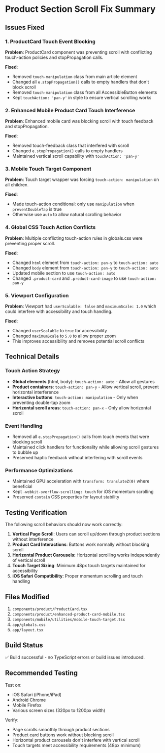 # Product Section Scroll Fix Summary

## Issues Fixed

### 1. ProductCard Touch Event Blocking
**Problem**: ProductCard component was preventing scroll with conflicting touch-action policies and stopPropagation calls.

**Fixed**:
- Removed `touch-manipulation` class from main article element
- Changed all `e.stopPropagation()` calls to empty handlers that don't block scroll
- Removed `touch-manipulation` class from all AccessibleButton elements
- Kept `touchAction: 'pan-y'` in style to ensure vertical scrolling works

### 2. Enhanced Mobile Product Card Touch Interference  
**Problem**: Enhanced mobile card was blocking scroll with touch feedback and stopPropagation.

**Fixed**:
- Removed touch-feedback class that interfered with scroll
- Changed `e.stopPropagation()` calls to empty handlers
- Maintained vertical scroll capability with `touchAction: 'pan-y'`

### 3. Mobile Touch Target Component
**Problem**: Touch target wrapper was forcing `touch-action: manipulation` on all children.

**Fixed**:
- Made touch-action conditional: only use `manipulation` when `preventDoubleTap` is true
- Otherwise use `auto` to allow natural scrolling behavior

### 4. Global CSS Touch Action Conflicts
**Problem**: Multiple conflicting touch-action rules in globals.css were preventing proper scroll.

**Fixed**:
- Changed `html` element from `touch-action: pan-y` to `touch-action: auto`
- Changed `body` element from `touch-action: pan-y` to `touch-action: auto`
- Updated mobile section to use `touch-action: auto`
- Changed `.product-card` and `.product-card-image` to use `touch-action: pan-y`

### 5. Viewport Configuration
**Problem**: Viewport had `userScalable: false` and `maximumScale: 1.0` which could interfere with accessibility and touch handling.

**Fixed**:
- Changed `userScalable` to `true` for accessibility
- Changed `maximumScale` to `5.0` to allow proper zoom
- This improves accessibility and removes potential scroll conflicts

## Technical Details

### Touch Action Strategy
- **Global elements** (html, body): `touch-action: auto` - Allow all gestures
- **Product containers**: `touch-action: pan-y` - Allow vertical scroll, prevent horizontal interference  
- **Interactive buttons**: `touch-action: manipulation` - Only when preventing double-tap zoom
- **Horizontal scroll areas**: `touch-action: pan-x` - Only allow horizontal scroll

### Event Handling
- Removed all `e.stopPropagation()` calls from touch events that were blocking scroll
- Maintained click handlers for functionality while allowing scroll gestures to bubble up
- Preserved haptic feedback without interfering with scroll events

### Performance Optimizations
- Maintained GPU acceleration with `transform: translateZ(0)` where beneficial
- Kept `-webkit-overflow-scrolling: touch` for iOS momentum scrolling
- Preserved `contain` CSS properties for layout stability

## Testing Verification

The following scroll behaviors should now work correctly:

1. **Vertical Page Scroll**: Users can scroll up/down through product sections without interference
2. **Product Card Interactions**: Buttons work normally without blocking scroll
3. **Horizontal Product Carousels**: Horizontal scrolling works independently of vertical scroll  
4. **Touch Target Sizing**: Minimum 48px touch targets maintained for accessibility
5. **iOS Safari Compatibility**: Proper momentum scrolling and touch handling

## Files Modified

1. `components/product/ProductCard.tsx`
2. `components/product/enhanced-product-card-mobile.tsx`
3. `components/mobile/utilities/mobile-touch-target.tsx`
4. `app/globals.css`
5. `app/layout.tsx`

## Build Status

✅ Build successful - no TypeScript errors or build issues introduced.

## Recommended Testing

Test on:
- iOS Safari (iPhone/iPad)
- Android Chrome
- Mobile Firefox
- Various screen sizes (320px to 1200px width)

Verify:
- Page scrolls smoothly through product sections
- Product card buttons work without blocking scroll
- Horizontal product carousels don't interfere with vertical scroll
- Touch targets meet accessibility requirements (48px minimum)